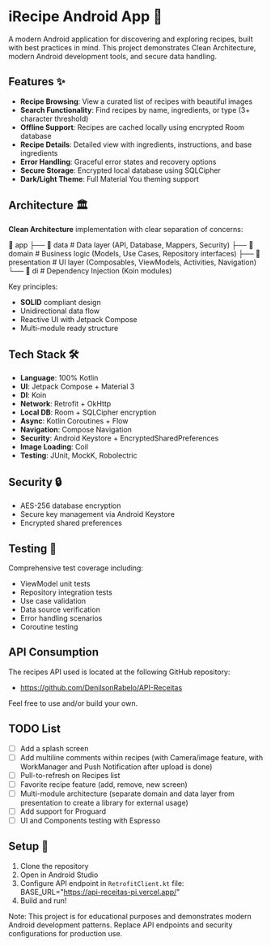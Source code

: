 # iRecipe Android App 🍳

A modern Android application for discovering and exploring recipes, built with best practices in
mind. This project demonstrates Clean Architecture, modern Android development tools, and secure
data handling.

## Features ✨

- **Recipe Browsing**: View a curated list of recipes with beautiful images
- **Search Functionality**: Find recipes by name, ingredients, or type (3+ character threshold)
- **Offline Support**: Recipes are cached locally using encrypted Room database
- **Recipe Details**: Detailed view with ingredients, instructions, and base ingredients
- **Error Handling**: Graceful error states and recovery options
- **Secure Storage**: Encrypted local database using SQLCipher
- **Dark/Light Theme**: Full Material You theming support

## Architecture 🏛️

**Clean Architecture** implementation with clear separation of concerns:

📁 app
├── 📁 data # Data layer (API, Database, Mappers, Security)
├── 📁 domain # Business logic (Models, Use Cases, Repository interfaces)
├── 📁 presentation # UI layer (Composables, ViewModels, Activities, Navigation)
└── 📁 di # Dependency Injection (Koin modules)

Key principles:

- **SOLID** compliant design
- Unidirectional data flow
- Reactive UI with Jetpack Compose
- Multi-module ready structure

## Tech Stack 🛠️

- **Language**: 100% Kotlin
- **UI**: Jetpack Compose + Material 3
- **DI**: Koin
- **Network**: Retrofit + OkHttp
- **Local DB**: Room + SQLCipher encryption
- **Async**: Kotlin Coroutines + Flow
- **Navigation**: Compose Navigation
- **Security**: Android Keystore + EncryptedSharedPreferences
- **Image Loading**: Coil
- **Testing**: JUnit, MockK, Robolectric

## Security 🔒

- AES-256 database encryption
- Secure key management via Android Keystore
- Encrypted shared preferences

## Testing 🧪

Comprehensive test coverage including:

- ViewModel unit tests
- Repository integration tests
- Use case validation
- Data source verification
- Error handling scenarios
- Coroutine testing

## API Consumption

The recipes API used is located at the following GitHub repository:

- https://github.com/DenilsonRabelo/API-Receitas

Feel free to use and/or build your own.

## TODO List

- [ ] Add a splash screen
- [ ] Add multiline comments within recipes (with Camera/image feature, with WorkManager and Push
  Notification after upload is done)
- [ ] Pull-to-refresh on Recipes list
- [ ] Favorite recipe feature (add, remove, new screen)
- [ ] Multi-module architecture (separate domain and data layer from presentation to create a
  library for external usage)
- [ ] Add support for Proguard
- [ ] UI and Components testing with Espresso

## Setup 🚀

1. Clone the repository
2. Open in Android Studio
3. Configure API endpoint in `RetrofitClient.kt` file:
   BASE_URL="https://api-receitas-pi.vercel.app/"
4. Build and run!

Note: This project is for educational purposes and demonstrates modern Android development patterns.
Replace API endpoints and security configurations for production use.

